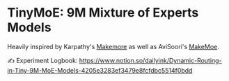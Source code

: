 # TinyMoE: 9M Mixture of Experts Models
Heavily inspired by Karpathy's [Makemore](https://github.com/karpathy/makemore) as well as AviSoori's [MakeMoe](https://github.com/AviSoori1x/makeMoE).

✍️ Experiment Logbook: https://www.notion.so/dailyink/Dynamic-Routing-in-Tiny-9M-MoE-Models-4205e3283ef3479e8fcfdbc5514f0bdd
